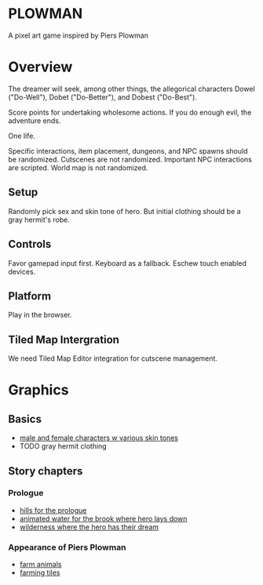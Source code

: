 
# PLOWMAN

A pixel art game inspired by Piers Plowman

# Overview

The dreamer will seek, among other things, the allegorical characters Dowel ("Do-Well"), Dobet ("Do-Better"), and Dobest ("Do-Best"). 

Score points for undertaking wholesome actions. If you do enough evil, the adventure ends. 

One life. 

Specific interactions, item placement, dungeons, and NPC spawns should be randomized. Cutscenes are not randomized. Important NPC interactions are scripted. World map is not randomized. 

## Setup

Randomly pick sex and skin tone of hero. But initial clothing should be a gray hermit's robe. 

## Controls

Favor gamepad input first. Keyboard as a fallback. Eschew touch enabled devices. 

## Platform

Play in the browser. 

## Tiled Map Intergration

We need Tiled Map Editor integration for cutscene management. 

# Graphics

## Basics

- [male and female characters w various skin tones](https://opengameart.org/content/lpc-character-skintone-rework) 
- TODO gray hermit clothing

## Story chapters

### Prologue

- [hills for the prologue](https://opengameart.org/content/lpc-cliffsmountains-with-grass-top-and-more)
- [animated water for the brook where hero lays down](https://opengameart.org/content/lpc-animated-water-and-waterfalls) 
- [wilderness where the hero has their dream](https://opengameart.org/content/lpc-forest-tiles)

### Appearance of Piers Plowman

- [farm animals](https://opengameart.org/content/lpc-style-farm-animals)
- [farming tiles](https://opengameart.org/content/lpc-farming-tilesets-magic-animations-and-ui-elements) 
